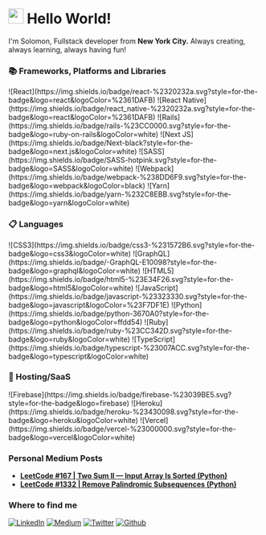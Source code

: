 <h1><img src="https://emojis.slackmojis.com/emojis/images/1531849430/4246/blob-sunglasses.gif?1531849430" width="30"/> Hello World!</h1>


<p>I'm Solomon, Fullstack developer from <b>New York City.</b> Always creating, always learning, always having fun!</p>
<h3>📚 Frameworks, Platforms and Libraries</h3>
<p>
  ![React](https://img.shields.io/badge/react-%2320232a.svg?style=for-the-badge&logo=react&logoColor=%2361DAFB)
  ![React Native](https://img.shields.io/badge/react_native-%2320232a.svg?style=for-the-badge&logo=react&logoColor=%2361DAFB)
  ![Rails](https://img.shields.io/badge/rails-%23CC0000.svg?style=for-the-badge&logo=ruby-on-rails&logoColor=white)
  ![Next JS](https://img.shields.io/badge/Next-black?style=for-the-badge&logo=next.js&logoColor=white)
  ![SASS](https://img.shields.io/badge/SASS-hotpink.svg?style=for-the-badge&logo=SASS&logoColor=white)
  ![Webpack](https://img.shields.io/badge/webpack-%238DD6F9.svg?style=for-the-badge&logo=webpack&logoColor=black)
  ![Yarn](https://img.shields.io/badge/yarn-%232C8EBB.svg?style=for-the-badge&logo=yarn&logoColor=white)


<!--   <img alt="React" src="https://img.shields.io/badge/-React-45b8d8?style=flat-square&logo=react&logoColor=white" />
  <img alt="JavaScript" src="https://img.shields.io/badge/-JavaScript-EFDB4F?style=flat-square&logo=javascript&logoColor=black" />
  <img alt="TypeScript" src="https://img.shields.io/badge/-TypeScript-007ACC?style=flat-square&logo=typescript&logoColor=white" />
  <img alt="Ruby on Rails" src="https://img.shields.io/badge/-Ruby_on_Rails-cc0000?style=flat-square&logo=rubyonrails&logoColor=white" />
  <img alt="PostgreSQL" src="https://img.shields.io/badge/-PostgreSQL-blue?style=flat-square&logo=postgresql&logoColor=white" />
  <img alt="Python" src="https://img.shields.io/badge/-Python-3673A5?style=flat-square&logo=python&logoColor=white" />
  <img alt="GraphQL" src="https://img.shields.io/badge/-GraphQL-E10098?style=flat-square&logo=graphql&logoColor=white" />  
  <img alt="git" src="https://img.shields.io/badge/-Git-F05032?style=flat-square&logo=git&logoColor=white" />
  <img alt="Webpack" src="https://img.shields.io/badge/-Webpack-8DD6F9?style=flat-square&logo=webpack&logoColor=white" /> 
  <img alt="Heroku" src="https://img.shields.io/badge/-Heroku-430098?style=flat-square&logo=heroku&logoColor=white" />
  <img alt="Sass" src="https://img.shields.io/badge/-Sass-CC6699?style=flat-square&logo=sass&logoColor=white" /> -->
</p>

<h3>📋 Languages</h3>
<p>
  ![CSS3](https://img.shields.io/badge/css3-%231572B6.svg?style=for-the-badge&logo=css3&logoColor=white)
  ![GraphQL](https://img.shields.io/badge/-GraphQL-E10098?style=for-the-badge&logo=graphql&logoColor=white)
  ![HTML5](https://img.shields.io/badge/html5-%23E34F26.svg?style=for-the-badge&logo=html5&logoColor=white)
  ![JavaScript](https://img.shields.io/badge/javascript-%23323330.svg?style=for-the-badge&logo=javascript&logoColor=%23F7DF1E)
  ![Python](https://img.shields.io/badge/python-3670A0?style=for-the-badge&logo=python&logoColor=ffdd54)
  ![Ruby](https://img.shields.io/badge/ruby-%23CC342D.svg?style=for-the-badge&logo=ruby&logoColor=white)
  ![TypeScript](https://img.shields.io/badge/typescript-%23007ACC.svg?style=for-the-badge&logo=typescript&logoColor=white)
</p>

<h3>🎈 Hosting/SaaS</h3>
  ![Firebase](https://img.shields.io/badge/firebase-%23039BE5.svg?style=for-the-badge&logo=firebase)
  ![Heroku](https://img.shields.io/badge/heroku-%23430098.svg?style=for-the-badge&logo=heroku&logoColor=white)
  ![Vercel](https://img.shields.io/badge/vercel-%23000000.svg?style=for-the-badge&logo=vercel&logoColor=white)
</p>
  

<h3>Personal Medium Posts</h3>
<ul>
  <li>
    <a href="https://medium.com/@dev.solbass/leetcode-167-two-sum-ii-input-array-is-sorted-python-d10f9906c32d">
      <b>LeetCode #167 | Two Sum II — Input Array Is Sorted (Python)</b>
    </a>
  </li>
  
  <li>
    <a href="https://medium.com/@dev.solbass/leetcode-1332-remove-palindromic-subsequences-b4989640f43f">
      <b>LeetCode #1332 | Remove Palindromic Subsequences (Python)</b>
    </a>
  </li>
</ul>

<h3>Where to find me</h3>
<p>
  <a href="https://www.linkedin.com/in/solomon-bassalian-software-engineer/" target="_blank"><img alt="LinkedIn" src="https://img.shields.io/badge/linkedin-%230077B5.svg?&style=for-the-badge&logo=linkedin&logoColor=white" /></a> 
   <a href="https://medium.com/@dev.solbass" target="_blank"><img alt="Medium" src="https://img.shields.io/badge/medium-%2312100E.svg?&style=for-the-badge&logo=medium&logoColor=white" /></a>
  <a href="https://twitter.com/SBassalian" target="_blank"><img alt="Twitter" src="https://img.shields.io/badge/twitter-%231DA1F2.svg?&style=for-the-badge&logo=twitter&logoColor=white" /></a>
  <a href="https://github.com/sbassalian" target="_blank"><img alt="Github" src="https://img.shields.io/badge/GitHub-%2312100E.svg?&style=for-the-badge&logo=Github&logoColor=white" /></a> 
</p>

<!-- ![Solomons's GitHub stats](https://github-readme-stats.vercel.app/api?username=sbassalian&count_private=true&show_icons=true&theme=dracula)

[![Top Langs](https://github-readme-stats.vercel.app/api/top-langs/?username=sbassalian&layout=compact)](https://github.com/sbassalian/github-readme-stats)

[![Solomons's wakatime stats](https://github-readme-stats.vercel.app/api/wakatime?username=sbassalian)](https://github.com/anuraghazra/github-readme-stats) -->
